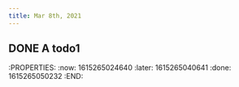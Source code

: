 ```yaml
---
title: Mar 8th, 2021
---
```


## DONE A todo1
:PROPERTIES:
:now: 1615265024640
:later: 1615265040641
:done: 1615265050232
:END:
##
##
